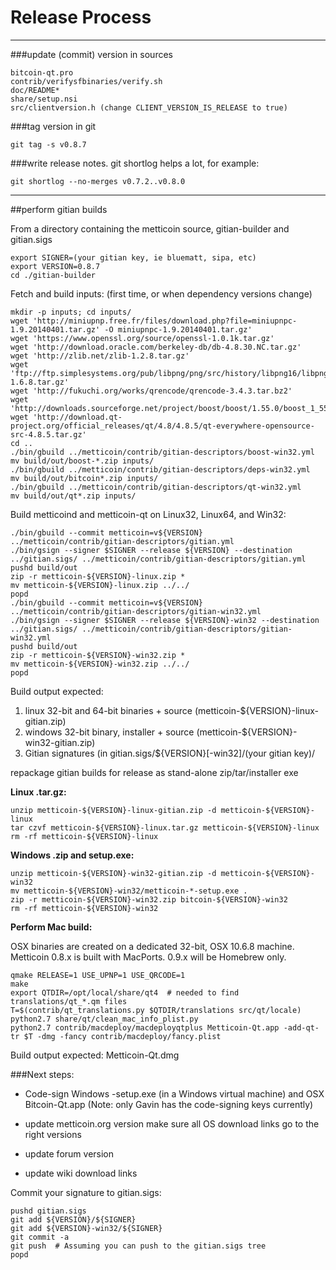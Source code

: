 Release Process
====================

* * *

###update (commit) version in sources


	bitcoin-qt.pro
	contrib/verifysfbinaries/verify.sh
	doc/README*
	share/setup.nsi
	src/clientversion.h (change CLIENT_VERSION_IS_RELEASE to true)

###tag version in git

	git tag -s v0.8.7

###write release notes. git shortlog helps a lot, for example:

	git shortlog --no-merges v0.7.2..v0.8.0

* * *

##perform gitian builds

 From a directory containing the metticoin source, gitian-builder and gitian.sigs
  
	export SIGNER=(your gitian key, ie bluematt, sipa, etc)
	export VERSION=0.8.7
	cd ./gitian-builder

 Fetch and build inputs: (first time, or when dependency versions change)

	mkdir -p inputs; cd inputs/
	wget 'http://miniupnp.free.fr/files/download.php?file=miniupnpc-1.9.20140401.tar.gz' -O miniupnpc-1.9.20140401.tar.gz'
	wget 'https://www.openssl.org/source/openssl-1.0.1k.tar.gz'
	wget 'http://download.oracle.com/berkeley-db/db-4.8.30.NC.tar.gz'
	wget 'http://zlib.net/zlib-1.2.8.tar.gz'
	wget 'ftp://ftp.simplesystems.org/pub/libpng/png/src/history/libpng16/libpng-1.6.8.tar.gz'
	wget 'http://fukuchi.org/works/qrencode/qrencode-3.4.3.tar.bz2'
	wget 'http://downloads.sourceforge.net/project/boost/boost/1.55.0/boost_1_55_0.tar.bz2'
	wget 'http://download.qt-project.org/official_releases/qt/4.8/4.8.5/qt-everywhere-opensource-src-4.8.5.tar.gz'
	cd ..
	./bin/gbuild ../metticoin/contrib/gitian-descriptors/boost-win32.yml
	mv build/out/boost-*.zip inputs/
	./bin/gbuild ../metticoin/contrib/gitian-descriptors/deps-win32.yml
	mv build/out/bitcoin*.zip inputs/
	./bin/gbuild ../metticoin/contrib/gitian-descriptors/qt-win32.yml
	mv build/out/qt*.zip inputs/

 Build metticoind and metticoin-qt on Linux32, Linux64, and Win32:
  
	./bin/gbuild --commit metticoin=v${VERSION} ../metticoin/contrib/gitian-descriptors/gitian.yml
	./bin/gsign --signer $SIGNER --release ${VERSION} --destination ../gitian.sigs/ ../metticoin/contrib/gitian-descriptors/gitian.yml
	pushd build/out
	zip -r metticoin-${VERSION}-linux.zip *
	mv metticoin-${VERSION}-linux.zip ../../
	popd
	./bin/gbuild --commit metticoin=v${VERSION} ../metticoin/contrib/gitian-descriptors/gitian-win32.yml
	./bin/gsign --signer $SIGNER --release ${VERSION}-win32 --destination ../gitian.sigs/ ../metticoin/contrib/gitian-descriptors/gitian-win32.yml
	pushd build/out
	zip -r metticoin-${VERSION}-win32.zip *
	mv metticoin-${VERSION}-win32.zip ../../
	popd

  Build output expected:

  1. linux 32-bit and 64-bit binaries + source (metticoin-${VERSION}-linux-gitian.zip)
  2. windows 32-bit binary, installer + source (metticoin-${VERSION}-win32-gitian.zip)
  3. Gitian signatures (in gitian.sigs/${VERSION}[-win32]/(your gitian key)/

repackage gitian builds for release as stand-alone zip/tar/installer exe

**Linux .tar.gz:**

	unzip metticoin-${VERSION}-linux-gitian.zip -d metticoin-${VERSION}-linux
	tar czvf metticoin-${VERSION}-linux.tar.gz metticoin-${VERSION}-linux
	rm -rf metticoin-${VERSION}-linux

**Windows .zip and setup.exe:**

	unzip metticoin-${VERSION}-win32-gitian.zip -d metticoin-${VERSION}-win32
	mv metticoin-${VERSION}-win32/metticoin-*-setup.exe .
	zip -r metticoin-${VERSION}-win32.zip bitcoin-${VERSION}-win32
	rm -rf metticoin-${VERSION}-win32

**Perform Mac build:**

  OSX binaries are created on a dedicated 32-bit, OSX 10.6.8 machine.
  Metticoin 0.8.x is built with MacPorts.  0.9.x will be Homebrew only.

	qmake RELEASE=1 USE_UPNP=1 USE_QRCODE=1
	make
	export QTDIR=/opt/local/share/qt4  # needed to find translations/qt_*.qm files
	T=$(contrib/qt_translations.py $QTDIR/translations src/qt/locale)
	python2.7 share/qt/clean_mac_info_plist.py
	python2.7 contrib/macdeploy/macdeployqtplus Metticoin-Qt.app -add-qt-tr $T -dmg -fancy contrib/macdeploy/fancy.plist

 Build output expected: Metticoin-Qt.dmg

###Next steps:

* Code-sign Windows -setup.exe (in a Windows virtual machine) and
  OSX Bitcoin-Qt.app (Note: only Gavin has the code-signing keys currently)

* update metticoin.org version
  make sure all OS download links go to the right versions

* update forum version

* update wiki download links

Commit your signature to gitian.sigs:

	pushd gitian.sigs
	git add ${VERSION}/${SIGNER}
	git add ${VERSION}-win32/${SIGNER}
	git commit -a
	git push  # Assuming you can push to the gitian.sigs tree
	popd

